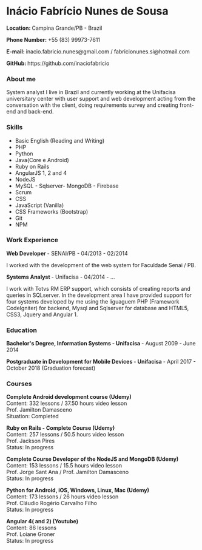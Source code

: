 # Inácio Fabrício Nunes de Sousa
<p>
  <strong>
    Location:
  </strong> 
  Campina Grande/PB - Brazil
</p>
<p>
  <strong>
    Phone Number: 
  </strong>
  +55 (83) 99973-7611
</p>
<p>
  <strong>
    E-mail: 
  </strong>
    inacio.fabricio.nunes@gmail.com / fabricionunes.si@hotmail.com
</p>
<p>
  <strong>
    GitHub:
  </strong>
  https://github.com/inaciofabricio
</p>

<h3>
  About me
</h3>
<p>
   System analyst I live in Brazil and currently working at the Unifacisa universitary center with user support and web development   acting from the conversation with the client, doing requirements survey and creating front-end and back-end.
</p>

<h3>
  Skills
</h3>
<ul>
	<li>Basic English (Reading and Writing)</li>
	<li>PHP</li>
	<li>Python</li>
	<li>Java(Core e Android)</li>
	<li>Ruby on Rails</li>
	<li>AngularJS 1, 2 and 4</li>
	<li>NodeJS</li>
	<li>MySQL - Sqlserver- MongoDB - Firebase</li>
	<li>Scrum</li>
	<li>CSS</li>
	<li>JavaScript (Vanilla)</li>
	<li>CSS Frameworks (Bootstrap)</li>
	<li>Git</li>
	<li>NPM</li>
</ul>

<h3>
  Work Experience
</h3>
<p>
  <strong>
    Web Developer
  </strong> 
    - SENAI/PB - 04/2013 - 02/2014
</p>
<p>
  I worked with the development of the web system for Faculdade Senai / PB.
</p>
<p>
  <strong>
    Systems Analyst 
  </strong>  
    - Unifacisa - 04/2014 - ...
</p>
<p>
  I work with Totvs RM ERP support, which consists of creating reports and queries in SQLserver. In the development area I have provided support for four systems developed by me using the liguaguem PHP (Framework CodeIgniter) for backend, Mysql and Sqlserver for database and HTML5, CSS3, Jquery and Angular 1.
</p>

<h3>
  Education
</h3>
<p>
  <strong>
    Bachelor's Degree, Information Systems - Unifacisa 
  </strong>
    - August 2009 - June 2014
</p>
<p>
  <strong>
    Postgraduate in Development for Mobile Devices - Unifacisa
  </strong>  
    - April 2017 - October 2018 (Graduation forecast)
</p>
<h3>
  Courses
</h3>
<p>
  <strong>
    Complete Android development course (Udemy)
  </strong><br>
  Content: 332 lessons / 37.50 hours video lesson<br>
  Prof. Jamilton Damasceno<br>
  Situation: Completed
</p>
<p>
  <strong>
    Ruby on Rails - Complete Course (Udemy)
  </strong><br>
  Content: 257 lessons / 50.5 hours video lesson<br>
  Prof. Jackson Pires<br>
  Status: In progress
</p>
<p>
  <strong>
    Complete Course Developer of the NodeJS and MongoDB (Udemy)
  </strong><br>
  Content: 153 lessons / 15.5 hours video lesson<br>
  Prof. Jorge Sant Ana / Prof. Jamilton Damasceno<br>
  Status: In progress
</p>
<p>
  <strong>
    Python for Android, iOS, Windows, Linux, Mac (Udemy)
  </strong><br>
  Content: 173 lessons / 26 hours video lesson<br>
  Prof. Cláudio Rogério Carvalho Filho<br>
  Status: In progress
</p>
<p>
  <strong>
    Angular 4( and 2) (Youtube)
  </strong><br>
  Content: 86 lessons<br>
  Prof. Loiane Groner<br>
  Status: In progress
</p>
